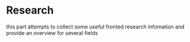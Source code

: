# Research

this part attempts to collect some useful fronted research infomation and provide an overview for several fields
